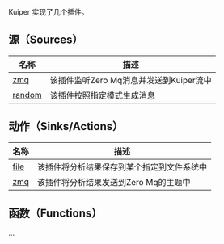 Kuiper 实现了几个插件。

## 源（Sources）

| 名称                  | 描述                                                  |
| --------------------- | ------------------------------------------------------------ |
| [zmq](sources/zmq.md)| 该插件监听Zero Mq消息并发送到Kuiper流中 |
| [random](sources/random.md) | 该插件按照指定模式生成消息   |



## 动作（Sinks/Actions）



| 名称                  | 描述                                                  |
| --------------------- | ------------------------------------------------------------ |
| [file](sinks/file.md) | 该插件将分析结果保存到某个指定到文件系统中 |
| [zmq](sinks/zmq.md)   | 该插件将分析结果发送到Zero Mq的主题中    |





## 函数（Functions）

...

